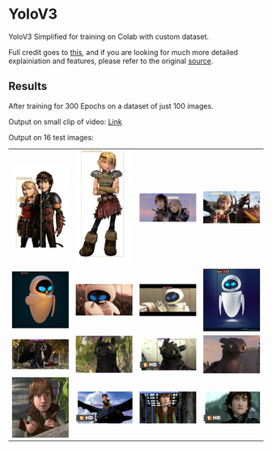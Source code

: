 # YoloV3

YoloV3 Simplified for training on Colab with custom dataset. 

Full credit goes to [this](https://github.com/ultralytics/yolov3), and if you are looking for much more detailed explainiation and features, please refer to the original [source](https://github.com/ultralytics/yolov3).

## Results

After training for 300 Epochs on a dataset of just 100 images.

Output on small clip of video: [Link](https://youtu.be/R7b_hasDKlw)

Output on 16 test images:

| | | | |
:-------------------------:|:-------------------------:|:-------------------------:|:-------------------------:
![image](16-output/a1.jpg)  |  ![image](16-output/a2.jpeg) | ![image](16-output/a3.jpeg)  |  ![image](16-output/a4.jpeg)
![image](16-output/e1.jpg)  |  ![image](16-output/e2.jpeg) | ![image](16-output/e3.jpeg)  |  ![image](16-output/e4.jpeg)
![image](16-output/t1.jpg)  |  ![image](16-output/t2.jpg) | ![image](16-output/t3.jpg)  |  ![image](16-output/t4.jpg)
![image](16-output/h1.jpg)  |  ![image](16-output/h2.jpg) | ![image](16-output/h3.jpg)  |  ![image](16-output/h4.jpg)
